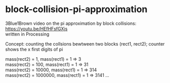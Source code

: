 # block-collision-pi-approximation
3Blue1Brown video on the pi approximation by block collisions: https://youtu.be/HEfHFsfGXjs                                               
written in Processing

Concept:
counting the collsions bewtween two blocks (rect1, rect2); counter shows the x first digits of pi

mass(rect2) = 1, mass(rect1) = 1  => 3                                                                                                   
mass(rect2) = 100, mass(rect1) = 1  => 31                                                                                               
mass(rect2) = 10000, mass(rect1) = 1  => 314                                                                                             
mass(rect2) = 1000000, mass(rect1) = 1  => 3141
...
